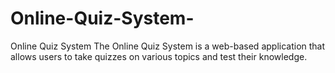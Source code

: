 # Online-Quiz-System-
Online Quiz System The Online Quiz System is a web-based application that allows users to take quizzes on various topics and test their knowledge.

